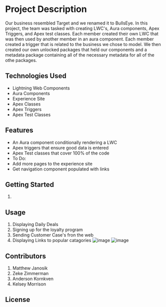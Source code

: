 # Project Description

Our business resembled Target and we renamed it to BullsEye. In this project, the team was tasked with creating LWC's, Aura components, Apex Triggers, and Apex test classes. Each member created their own LWC that was then used by another member in an aura component. Each member created a trigger that is related to the business we chose to model. We then created our own unlocked packages that held our components and a metadata package containing all of the necessary metadata for all of the othe packages.

## Technologies Used

- Lightning Web Components
- Aura Components
- Experience Site
- Apex Classes
- Apex Triggers
- Apex Test Classes

## Features

- An Aura component conditionally rendering a LWC 
- Apex triggers that ensure good data is entered
- Apex Test classes that cover 100% of the code
-   To Do:
-   Add more pages to the experience site
-   Get navigation component populated with links

## Getting Started
1. 
## Usage
1. Displaying Daily Deals
2. Signing up for the loyalty program 
3. Sending Customer Case's fron the web
4. Displaying Links to popular catagories
![image](https://user-images.githubusercontent.com/43184173/147262000-94d984c9-d522-461f-83ab-56705de043ab.png)
![image](https://user-images.githubusercontent.com/43184173/147262017-2d401f76-aab1-4ef8-b962-8abb63f0668d.png)

## Contributors
1. Matthew Janosik
2. Zeke Zimmerman
3. Anderson Kornkven
4. Kelsey Morrison

## License
